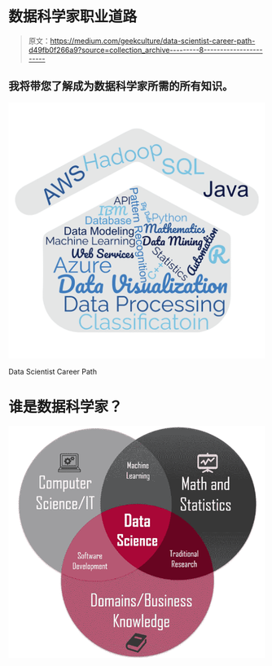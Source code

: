 # 数据科学家职业道路

> 原文：<https://medium.com/geekculture/data-scientist-career-path-d49fb0f266a9?source=collection_archive---------8----------------------->

## 我将带您了解成为数据科学家所需的所有知识。

![](img/a0106dc92d4735ad442ec604b5b23a4e.png)

Data Scientist Career Path

# 谁是数据科学家？

![](img/ed46289b206e293c19b81b3345805de6.png)